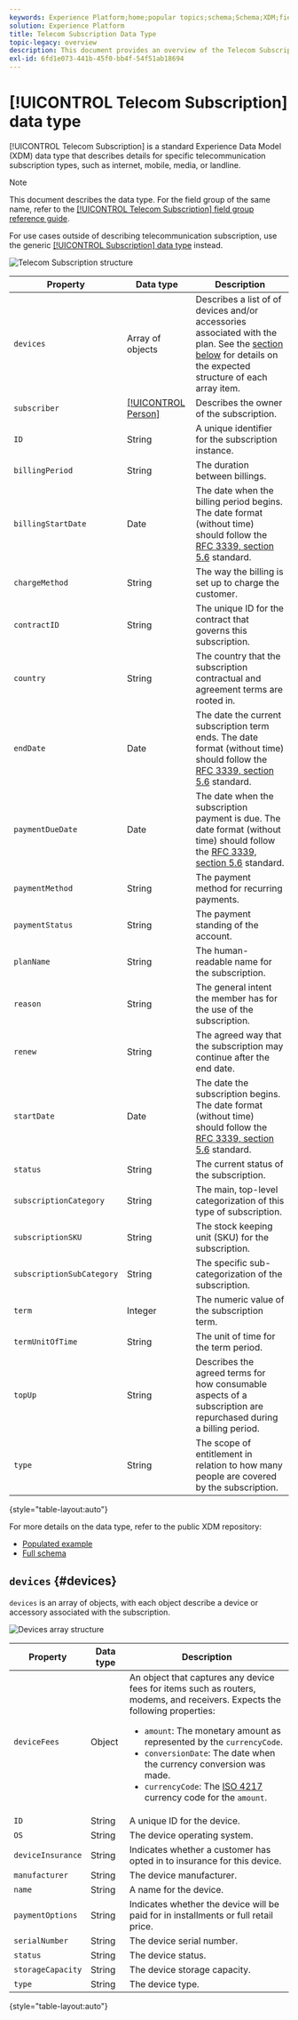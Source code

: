 ```yaml
---
keywords: Experience Platform;home;popular topics;schema;Schema;XDM;fields;schemas;Schemas;telecom;subscription;datatype;data-type;data type;
solution: Experience Platform
title: Telecom Subscription Data Type
topic-legacy: overview
description: This document provides an overview of the Telecom Subscription Experience Data Model (XDM) data type.
exl-id: 6fd1e073-441b-45f0-bb4f-54f51ab18694
---
```

# [!UICONTROL Telecom Subscription] data type

[!UICONTROL Telecom Subscription] is a standard Experience Data Model (XDM) data type that describes details for specific telecommunication subscription types, such as internet, mobile, media, or landline.

>[!NOTE]
>
>This document describes the data type. For the field group of the same name, refer to the [[!UICONTROL Telecom Subscription] field group reference guide](../field-groups/profile/telecom-subscription.md).
>
>For use cases outside of describing telecommunication subscription, use the generic [[!UICONTROL Subscription] data type](./subscription.md) instead.

![Telecom Subscription structure](../images/data-types/telecom-subscription/structure.png)

| Property | Data type | Description |
| --- | --- | --- |
| `devices` | Array of objects | Describes a list of of devices and/or accessories associated with the plan. See the [section below](#devices) for details on the expected structure of each array item. |
| `subscriber` | [[!UICONTROL Person]](./person.md) | Describes the owner of the subscription. |
| `ID` | String | A unique identifier for the subscription instance. |
| `billingPeriod` | String | The duration between billings. |
| `billingStartDate` | Date | The date when the billing period begins. The date format (without time) should follow the [RFC 3339, section 5.6](https://tools.ietf.org/html/rfc3339#section-5.6) standard. |
| `chargeMethod` | String | The way the billing is set up to charge the customer. |
| `contractID` | String | The unique ID for the contract that governs this subscription. |
| `country` | String | The country that the subscription contractual and agreement terms are rooted in. |
| `endDate` | Date | The date the current subscription term ends. The date format (without time) should follow the [RFC 3339, section 5.6](https://tools.ietf.org/html/rfc3339#section-5.6) standard. |
| `paymentDueDate` | Date | The date when the subscription payment is due. The date format (without time) should follow the [RFC 3339, section 5.6](https://tools.ietf.org/html/rfc3339#section-5.6) standard. |
| `paymentMethod` | String | The payment method for recurring payments. |
| `paymentStatus` | String | The payment standing of the account. |
| `planName` | String | The human-readable name for the subscription. |
| `reason` | String | The general intent the member has for the use of the subscription. |
| `renew` | String | The agreed way that the subscription may continue after the end date. |
| `startDate` | Date | The date the subscription begins. The date format (without time) should follow the [RFC 3339, section 5.6](https://tools.ietf.org/html/rfc3339#section-5.6) standard. |
| `status` | String | The current status of the subscription. |
| `subscriptionCategory` | String | The main, top-level categorization of this type of subscription. |
| `subscriptionSKU` | String | The stock keeping unit (SKU) for the subscription. |
| `subscriptionSubCategory` | String | The specific sub-categorization of the subscription. |
| `term` | Integer | The numeric value of the subscription term. |
| `termUnitOfTime` | String | The unit of time for the term period. |
| `topUp` | String | Describes the agreed terms for how consumable aspects of a subscription are repurchased during a billing period. |
| `type` | String | The scope of entitlement in relation to how many people are covered by the subscription. |

{style="table-layout:auto"}

For more details on the data type, refer to the public XDM repository:

* [Populated example](https://github.com/adobe/xdm/blob/master/components/datatypes/industry-verticals/subscription.example.1.json)
* [Full schema](https://github.com/adobe/xdm/blob/master/components/datatypes/industry-verticals/subscription.schema.json)

## `devices` {#devices}

`devices` is an array of objects, with each object describe a device or accessory associated with the subscription.

![Devices array structure](../images/data-types/telecom-subscription/devices.png)

| Property | Data type | Description |
| --- | --- | --- |
| `deviceFees` | Object | An object that captures any device fees for items such as routers, modems, and receivers. Expects the following properties:<ul><li>`amount`: The monetary amount as represented by the `currencyCode`.</li><li>`conversionDate`: The date when the currency conversion was made.</li><li>`currencyCode`: The [ISO 4217](https://www.iso.org/iso-4217-currency-codes.html) currency code for the `amount`.</li></ul> |
| `ID` | String | A unique ID for the device. |
| `OS` | String | The device operating system. |
| `deviceInsurance` | String | Indicates whether a customer has opted in to insurance for this device. |
| `manufacturer` | String | The device manufacturer. |
| `name` | String | A name for the device. |
| `paymentOptions` | String | Indicates whether the device will be paid for in installments or full retail price. |
| `serialNumber` | String | The device serial number. |
| `status` | String | The device status. |
| `storageCapacity` | String | The device storage capacity.  |
| `type` | String | The device type.  |

{style="table-layout:auto"}